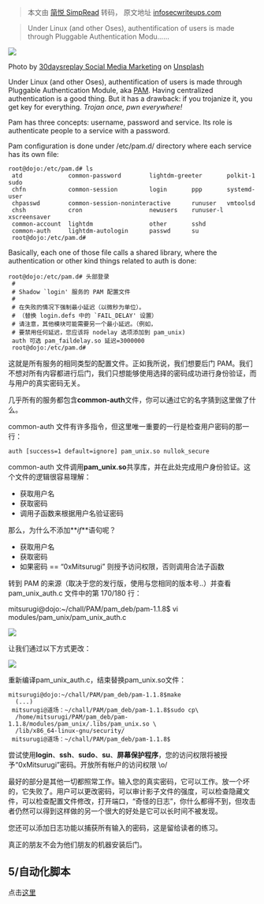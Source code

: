 > 本文由 [简悦 SimpRead](http://ksria.com/simpread/) 转码， 原文地址 [infosecwriteups.com](https://infosecwriteups.com/creating-a-backdoor-in-pam-in-5-line-of-code-e23e99579cd9)

> Under Linux (and other Oses), authentification of users is made through Pluggable Authentication Modu......

![](https://miro.medium.com/max/1400/0*9Q9FxYR5By3Rqjzn)

Photo by [30daysreplay Social Media Marketing](https://unsplash.com/@30daysreplay?utm_source=medium&utm_medium=referral) on [Unsplash](https://unsplash.com/?utm_source=medium&utm_medium=referral)

Under Linux (and other Oses), authentification of users is made through Pluggable Authentication Module, aka [PAM](https://en.wikipedia.org/wiki/Pluggable_authentication_module). Having centralized authentication is a good thing. But it has a drawback: if you trojanize it, you get key for everything. _Trojan once, pwn everywhere!_

Pam has three concepts: username, password and service. Its role is authenticate people to a service with a password.

Pam configuration is done under /etc/pam.d/ directory where each service has its own file:

```
root@dojo:/etc/pam.d# ls  
 atd             common-password        lightdm-greeter       polkit-1      sudo  
 chfn            common-session         login       ppp       systemd-user  
 chpasswd        common-session-noninteractive      runuser   vmtoolsd  
 chsh            cron                   newusers    runuser-l xscreensaver  
 common-account  lightdm                other       sshd  
 common-auth     lightdm-autologin      passwd      su  
 root@dojo:/etc/pam.d#

```

Basically, each one of those file calls a shared library, where the authentication or other kind things related to auth is done:

```
root@dojo:/etc/pam.d# 头部登录  
 #  
 # Shadow `login' 服务的 PAM 配置文件  
 #  
 # 在失败的情况下强制最小延迟（以微秒为单位）。  
 # （替换 login.defs 中的 `FAIL_DELAY' 设置）  
 # 请注意，其他模块可能需要另一个最小延迟。（例如，  
 # 要禁用任何延迟，您应该将 nodelay 选项添加到 pam_unix)  
 auth 可选 pam_faildelay.so 延迟=3000000  
 root@dojo:/etc/pam.d#

```

这就是所有服务的相同类型的配置文件。正如我所说，我们想要后门 PAM。我们不想对所有内容都进行后门，我们只想能够使用选择的密码成功进行身份验证，而与用户的真实密码无关。

几乎所有的服务都包含**common-auth**文件，你可以通过它的名字猜到这里做了什么。

common-auth 文件有许多指令，但这里唯一重要的一行是检查用户密码的那一行：

```
auth [success=1 default=ignore] pam_unix.so nullok_secure

```

common-auth 文件调用**pam_unix.so**共享库，并在此处完成用户身份验证。这个文件的逻辑很容易理解：

*   获取用户名
*   获取密码
*   调用子函数来根据用户名验证密码

那么，为什么不添加**_if_**语句呢？

*   获取用户名
*   获取密码
*   如果密码 == “0xMitsurugi” 则授予访问权限，否则调用合法子函数

转到 PAM 的来源（取决于您的发行版，使用与您相同的版本号..）并查看 pam_unix_auth.c 文件中的第 170/180 行：

mitsurugi@dojo:~/chall/PAM/pam_deb/pam-1.1.8$ vi modules/pam_unix/pam_unix_auth.c

![](https://miro.medium.com/max/1126/0*yd-gw-KNDPigOeGM.png)

让我们通过以下方式更改：

![](https://miro.medium.com/max/1212/0*2s0vHSHqASz89b4k.png)

重新编译pam_unix_auth.c，结束替换pam_unix.so文件：

```
mitsurugi@dojo:~/chall/PAM/pam_deb/pam-1.1.8$make  
  (...)  
 mitsurugi@道场：~/chall/PAM/pam_deb/pam-1.1.8$sudo cp\  
  /home/mitsurugi/PAM/pam_deb/pam-1.1.8/modules/pam_unix/.libs/pam_unix.so \  
  /lib/x86_64-linux-gnu/security/  
 mitsurugi@道场：~/chall/PAM/pam_deb/pam-1.1.8$

```

尝试使用**login**、**ssh**、**sudo**、**su**、**屏幕保护程序**，您的访问权限将被授予“0xMitsurugi”密码。开放所有帐户的访问权限 \o/

最好的部分是其他一切都照常工作。输入您的真实密码，它可以工作。放一个坏的，它失败了。用户可以更改密码，可以审计影子文件的强度，可以检查隐藏文件，可以检查配置文件修改，打开端口，“奇怪的日志”，你什么都得不到，但攻击者仍然可以得到这样做的另一个很大的好处是它可以长时间不被发现。

您还可以添加日志功能以捕获所有输入的密码，这是留给读者的练习。

真正的朋友不会为他们朋友的机器安装后门。

5/自动化脚本
-------

点击[这里](https://github.com/zephrax/linux-pam-backdoor)